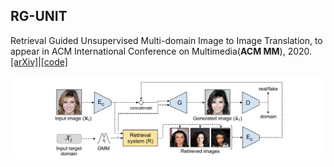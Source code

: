 ## RG-UNIT

Retrieval Guided Unsupervised Multi-domain Image to Image Translation, to appear in ACM International Conference on Multimedia(**ACM MM**), 2020. [[arXiv]](http://arxiv.org/abs/2008.04991)|[[code]](https://github.com/yhlleo/RG-UNIT)

![](./figures/framework.png)